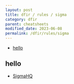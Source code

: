```yaml
---
layout: post
title: dfir / rules / sigma
category: dfir
parent: cheatsheets
modified_date: 2023-06-08
permalink: /dfir/rules/sigma
---
```



<!-- vscode-markdown-toc -->
* [hello](#hello)

<!-- vscode-markdown-toc-config
	numbering=false
	autoSave=true
	/vscode-markdown-toc-config -->
<!-- /vscode-markdown-toc -->

## <a name='hello'></a>hello

* [SigmaHQ](https://github.com/SigmaHQ/sigma) 
